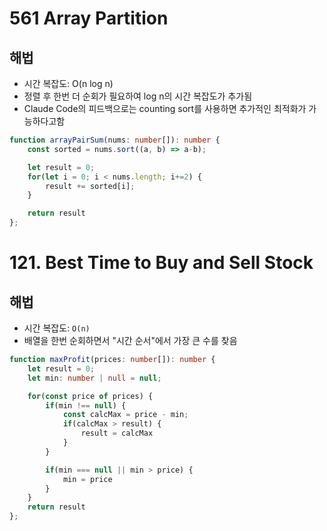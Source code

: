 # 561 Array Partition

## 해법
- 시간 복잡도: O(n log n)
- 정렬 후 한번 더 순회가 필요하여 log n의 시간 복잡도가 추가됨
- Claude Code의 피드백으로는 counting sort를 사용하면 추가적인 최적화가 가능하다고함
```typescript
function arrayPairSum(nums: number[]): number {
    const sorted = nums.sort((a, b) => a-b);

    let result = 0;
    for(let i = 0; i < nums.length; i+=2) {
        result += sorted[i];
    }

    return result
};
```

# 121. Best Time to Buy and Sell Stock

## 해법
- 시간 복잡도: `O(n)`
- 배열을 한번 순회하면서 "시간 순서"에서 가장 큰 수를 찾음
```typescript
function maxProfit(prices: number[]): number {
    let result = 0;
    let min: number | null = null;

    for(const price of prices) {
        if(min !== null) {
            const calcMax = price - min;
            if(calcMax > result) {
                result = calcMax
            }
        }

        if(min === null || min > price) {
            min = price
        }
    }
    return result
};
```